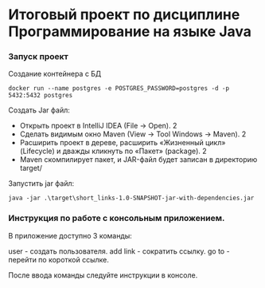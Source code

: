 # Итоговый проект по дисциплине Программирование на языке Java

### Запуск проект
Создание контейнера с БД
```
docker run --name postgres -e POSTGRES_PASSWORD=postgres -d -p 5432:5432 postgres
```
Создать Jar файл:
- Открыть проект в IntelliJ IDEA (File → Open). 2
- Сделать видимым окно Maven (View → Tool Windows → Maven). 2
- Расширить проект в дереве, расширить «Жизненный цикл» (Lifecycle) и дважды кликнуть по «Пакет» (package). 2
- Maven скомпилирует пакет, и JAR-файл будет записан в директорию target/

Запустить jar файл:
```
java -jar .\target\short_links-1.0-SNAPSHOT-jar-with-dependencies.jar
```

### Инструкция по работе с консольным приложением.
В приложение доступно 3 команды:

user - создать пользователя.
add link - сократить ссылку.
go to - перейти по короткой ссылке.

После ввода команды следуйте инструкции в консоле.
